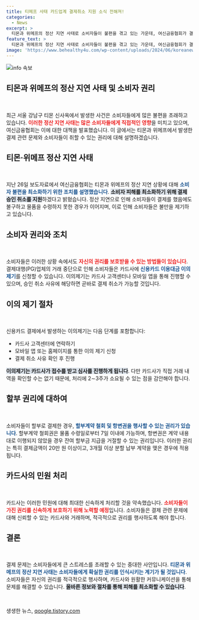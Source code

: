 ```yaml
---
title: 티메프 사태 카드업계 결제취소 지원 소식 전해져!
categories:
  - News
excerpt: >
  티몬과 위메프의 정산 지연 사태로 소비자들이 불편을 겪고 있는 가운데, 여신금융협회가 결제 승인 취소 지원에 나선다. 카드사 이의제기를 통해 소비자 권리 보호에 힘쓰겠다는 이들의 의지, 지금 바로 확인해보세요!
feature_text: >
  티몬과 위메프의 정산 지연 사태로 소비자들이 불편을 겪고 있는 가운데, 여신금융협회가 결제 승인 취소 지원에 나선다. 카드사 이의제기를 통해 소비자 권리 보호에 힘쓰겠다는 이들의 의지, 지금 바로 확인해보세요!
image: 'https://www.behealthy4u.com/wp-content/uploads/2024/06/koreanews.jpg'
---
```


<p><img src="https://www.behealthy4u.com/wp-content/uploads/2024/06/koreanews.jpg" alt="info 속보" /></p>

<h2 data-ke-size="size26">티몬과 위메프의 정산 지연 사태 및 소비자 권리</h2>

<p data-ke-size="size16">&nbsp;</p>

<p>최근 서울 강남구 티몬 신사옥에서 발생한 사건은 소비자들에게 많은 불편을 초래하고 있습니다. <b><span style="color: #ee2323;">이러한 정산 지연 사태는 많은 소비자들에게 직접적인 영향</span></b>을 미치고 있으며, 여신금융협회는 이에 대한 대책을 발표했습니다. 이 글에서는 티몬과 위메프에서 발생한 결제 관련 문제와 소비자들이 취할 수 있는 권리에 대해 설명하겠습니다.</p>

<h2 data-ke-size="size26">티몬·위메프 정산 지연 사태</h2>

<p data-ke-size="size16">&nbsp;</p>

<p>지난 26일 보도자료에서 여신금융협회는 티몬과 위메프의 정산 지연 상황에 대해 <b><span style="color: #1a5490;">소비자 불편을 최소화하기 위한 조치를 설명했습니다</span></b>. <b><span style="background-color: #21538527;">소비자 피해를 최소화하기 위해 결제 승인 취소를 지원</span></b>하겠다고 밝혔습니다. 정산 지연으로 인해 소비자들이 결제를 했음에도 불구하고 물품을 수령하지 못한 경우가 이어지며, 이로 인해 소비자들은 불만을 제기하고 있습니다.</p>

<h2 data-ke-size="size26">소비자 권리와 조치</h2>

<p data-ke-size="size16">&nbsp;</p>

<p>소비자들은 이러한 상황 속에서도 <b><span style="color: #ee2323;">자신의 권리를 보호받을 수 있는 방법들이 있습니다</span></b>. 결제대행(PG)업체의 거래 중단으로 인해 소비자들은 카드사에 <b><span style="color: #1a5490;">신용카드 이용대금 이의제기</span></b>를 신청할 수 있습니다. 이의제기는 카드사 고객센터나 모바일 앱을 통해 진행할 수 있으며, 승인 취소 사유에 해당하면 곧바로 결제 취소가 가능할 것입니다.</p>

<h2 data-ke-size="size26">이의 제기 절차</h2>

<p data-ke-size="size16">&nbsp;</p>

<p>신용카드 결제에서 발생하는 이의제기는 다음 단계를 포함합니다:</p>

<ul>
  <li>카드사 고객센터에 연락하기</li>
  <li>모바일 앱 또는 홈페이지를 통한 이의 제기 신청</li>
  <li>결제 취소 사유 확인 후 진행</li>
</ul>

<p><b><span style="background-color: #21538527;">이의제기는 카드사가 접수를 받고 심사를 진행하게 됩니다</span></b>. 다만 카드사가 직접 거래 내역을 확인할 수는 없기 때문에, 처리에 2∼3주가 소요될 수 있는 점을 감안해야 합니다.</p>

<h2 data-ke-size="size26">할부 권리에 대하여</h2>

<p data-ke-size="size16">&nbsp;</p>

<p>소비자들이 할부로 결제한 경우, <b><span style="color: #1a5490;">할부계약 철회 및 항변권을 행사할 수 있는 권리가 있습니다</span></b>. 할부계약 철회권은 물품 수령일로부터 7일 이내에 가능하며, 항변권은 계약 내용대로 이행되지 않았을 경우 잔여 할부금 지급을 거절할 수 있는 권리입니다. 이러한 권리는 특히 결제금액이 20만 원 이상이고, 3개월 이상 분할 납부 계약을 맺은 경우에 적용됩니다.</p>

<h2 data-ke-size="size26">카드사의 민원 처리</h2>

<p data-ke-size="size16">&nbsp;</p>

<p>카드사는 이러한 민원에 대해 최대한 신속하게 처리할 것을 약속했습니다. <b><span style="color: #ee2323;">소비자들이 가진 권리를 신속하게 보호하기 위해 노력할 예정</span></b>입니다. 소비자들은 결제 관련 문제에 대해 신뢰할 수 있는 카드사와 거래하며, 적극적으로 권리를 행사하도록 해야 합니다.</p>

<h2 data-ke-size="size26">결론</h2>

<p data-ke-size="size16">&nbsp;</p>

<p>결제 문제는 소비자들에게 큰 스트레스를 초래할 수 있는 중대한 사안입니다. <b><span style="color: #1a5490;">티몬과 위메프의 정산 지연 사태는 소비자들에게 확실한 권리를 인식시키는 계기가 될 것입니다</span></b>. 소비자들은 자신의 권리를 적극적으로 행사하며, 카드사와 원활한 커뮤니케이션을 통해 문제를 해결할 수 있습니다. <b><span style="background-color: #21538527;">올바른 정보와 절차를 통해 피해를 최소화할 수 있습니다</span></b>. </p>

<p data-ke-size="size16">&nbsp;</p>
생생한 뉴스, <a href="https://qoogle.tistory.com" rel="dofollow">qoogle.tistory.com</a>


